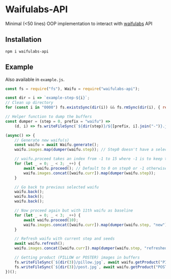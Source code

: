 # Waifulabs-API
Minimal (<50 lines) OOP implementation to interact with [waifulabs](https://waifulabs.com/) API

## Installation
```npm i waifulabs-api```

## Example
Also available in `example.js`.
```js
const fs = require("fs"), Waifu = require("waifulabs-api");

const dir = i => `example-step-${i}`;
// Clean up directory
for (const i in "0000") fs.existsSync(dir(i)) && fs.rmSync(dir(i), { recursive: true, force: true }), fs.mkdirSync(dir(i));

// Helper function to dump the buffers
const dumper = (step = 0, prefix = "waifu") =>
    (d, i) => fs.writeFileSync(`${dir(step)}/${[prefix, i].join("-")}.jpg`, d.image);

(async() => {
    // Generate new waifu(s)
    const waifu = await Waifu.generate();
    waifu.images.map(dumper(waifu.step)); // Step0 doesn't have a selected waifu

    // waifu.proceed takes an index from -1 to 15 where -1 is to keep the current one while 0 - 15 are to choose from the generated ones
    for (let _ = 0; _ < 3; _++) {
        await waifu.proceed(); // Default to 0 on step0 or -1 otherwise
        waifu.images.concat([waifu.curr]).map(dumper(waifu.step));
    }

    // Go back to previous selected waifu
    waifu.back();
    waifu.back();
    waifu.back();

    // Now proceed again but with 11th waifu as baseline
    for (let _ = 0; _ < 3; _++) {
        await waifu.proceed(10);
        waifu.images.concat([waifu.curr]).map(dumper(waifu.step, "new"));
    }

    // Refresh waifu with current step and seeds
    await waifu.refresh();
    waifu.images.concat([waifu.curr]).map(dumper(waifu.step, "refreshed"));

    // Getting product (PILLOW or POSTER) images in buffers
    fs.writeFileSync(`${dir(3)}/pillow.jpg`, await waifu.getProduct("PILLOW"));
    fs.writeFileSync(`${dir(3)}/post.jpg`, await waifu.getProduct("POSTER"));
})();
```
